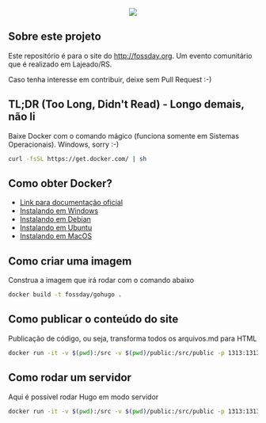 <p align="center"><img src="https://www.shareicon.net/data/128x128/2015/10/06/112721_development_512x512.png"></p>

## Sobre este projeto

Este repositório é para o site do http://fossday.org. Um evento comunitário que é realizado
em Lajeado/RS.

Caso tenha interesse em contribuir, deixe sem Pull Request :-)


## TL;DR (Too Long, Didn't Read) - Longo demais, não li

Baixe Docker com o comando mágico (funciona somente em Sistemas Operacionais). Windows, sorry :-)

```bash
curl -fsSL https://get.docker.com/ | sh
```

## Como obter Docker?

- [Link para documentação oficial](https://docs.docker.com/install/)
- [Instalando em Windows](https://docs.docker.com/docker-for-windows/install/)
- [Instalando em Debian](https://docs.docker.com/install/linux/docker-ce/debian/)
- [Instalando em Ubuntu](https://docs.docker.com/install/linux/docker-ce/ubuntu/)
- [Instalando em MacOS](https://docs.docker.com/docker-for-mac/install/)

## Como criar uma imagem

Construa a imagem que irá rodar com o comando abaixo

```bash
docker build -t fossday/gohugo .
```

## Como publicar o conteúdo do site

Publicação de código, ou seja, transforma todos os arquivos.md para HTML

```bash
docker run -it -v $(pwd):/src -v $(pwd)/public:/src/public -p 1313:1313 fossday/gohugo
```

## Como rodar um servidor

Aqui é possível rodar Hugo em modo servidor

```bash
docker run -it -v $(pwd):/src -v $(pwd)/public:/src/public -p 1313:1313 fossday/gohugo /gohugo.sh -s
```